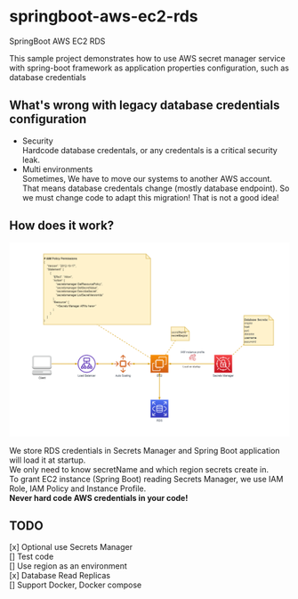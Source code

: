 # springboot-aws-ec2-rds
SpringBoot AWS EC2 RDS

This sample project demonstrates how to use AWS secret manager service with spring-boot framework as application properties configuration, such as database credentials

## What's wrong with legacy database credentials configuration

- Security  
Hardcode database credentals, or any credentals is a critical security leak.  
- Multi environments  
Sometimes, We have to move our systems to another AWS account. That means database credentals change (mostly database endpoint). So we must change code to adapt this migration! That is not a good idea!

## How does it work?

![Achitecture](image/AWS_Patterns.png)

We store RDS credentials in Secrets Manager and Spring Boot application will load it at startup.  
We only need to know secretName and which region secrets create in.  
To grant EC2 instance (Spring Boot) reading Secrets Manager, we use IAM Role, IAM Policy and Instance Profile.   
**Never hard code AWS credentials in your code!**

## TODO
[x] Optional use Secrets Manager  
[] Test code  
[] Use region as an environment  
[x] Database Read Replicas  
[] Support Docker, Docker compose  


